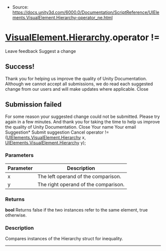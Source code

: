 * Source: https://docs.unity3d.com/6000.0/Documentation/ScriptReference/UIElements.VisualElement.Hierarchy-operator_ne.html

#  [VisualElement.Hierarchy](https://docs.unity3d.com/6000.0/Documentation/ScriptReference/UIElements.VisualElement.Hierarchy.html).operator !=
Leave feedback
Suggest a change
## Success!
Thank you for helping us improve the quality of Unity Documentation. Although we cannot accept all submissions, we do read each suggested change from our users and will make updates where applicable.
Close
## Submission failed
For some reason your suggested change could not be submitted. Please <a>try again</a> in a few minutes. And thank you for taking the time to help us improve the quality of Unity Documentation.
Close
Your name Your email Suggestion* Submit suggestion
Cancel
operator !=([UIElements.VisualElement.Hierarchy](https://docs.unity3d.com/6000.0/Documentation/ScriptReference/UIElements.VisualElement.Hierarchy.html) x, [UIElements.VisualElement.Hierarchy](https://docs.unity3d.com/6000.0/Documentation/ScriptReference/UIElements.VisualElement.Hierarchy.html) y); 
### Parameters
Parameter | Description  
---|---  
x | The left operand of the comparison.  
y | The right operand of the comparison.  
### Returns
**bool** Returns false if the two instances refer to the same element, true otherwise. 
### Description
Compares instances of the Hierarchy struct for inequality. 
* * *
